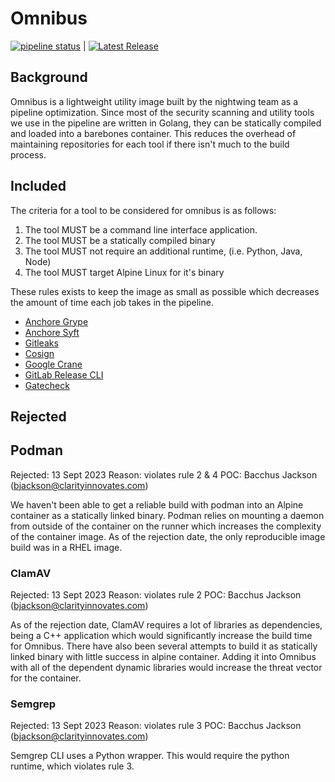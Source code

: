 # Omnibus

[![pipeline status](https://code.batcave.internal.cms.gov/devops-pipelines/pipeline-tools/omnibus/badges/main/pipeline.svg)](https://code.batcave.internal.cms.gov/devops-pipelines/pipeline-tools/omnibus/-/commits/main) 
| [![Latest Release](https://code.batcave.internal.cms.gov/devops-pipelines/pipeline-tools/omnibus/-/badges/release.svg)](https://code.batcave.internal.cms.gov/devops-pipelines/pipeline-tools/omnibus/-/releases)

## Background

Omnibus is a lightweight utility image built by the nightwing team as a pipeline optimization.
Since most of the security scanning and utility tools we use in the pipeline are written in Golang,
they can be statically compiled and loaded into a barebones container.
This reduces the overhead of maintaining repositories for each tool if there isn't much to the build process.

## Included

The criteria for a tool to be considered for omnibus is as follows:

1. The tool MUST be a command line interface application.
2. The tool MUST be a statically compiled binary
3. The tool MUST not require an additional runtime, (i.e. Python, Java, Node)
4. The tool MUST target Alpine Linux for it's binary

These rules exists to keep the image as small as possible which decreases the amount of time each job takes in the
pipeline.

- [Anchore Grype](https://github.com/anchore/grype)
- [Anchore Syft](https://github.com/anchore/syft)
- [Gitleaks](https://github.com/zricethezav/gitleaks)
- [Cosign](https://github.com/sigstore/cosign)
- [Google Crane](https://github.com/google/go-containerregistry/cmd/crane)
- [GitLab Release CLI](https://gitlab.com/gitlab-org/release-cli/cmd/release-cli)
- [Gatecheck](https://github.com/gatecheckdev/gatecheck)

## Rejected

## Podman

Rejected: 13 Sept 2023
Reason: violates rule 2 & 4
POC: Bacchus Jackson (bjackson@clarityinnovates.com)

We haven't been able to get a reliable build with podman into an Alpine container as a statically linked binary.
Podman relies on mounting a daemon from outside of the container on the runner which increases the complexity of
the container image.
As of the rejection date, the only reproducible image build was in a RHEL image.

### ClamAV

Rejected: 13 Sept 2023
Reason: violates rule 2
POC: Bacchus Jackson (bjackson@clarityinnovates.com)

As of the rejection date, ClamAV requires a lot of libraries as dependencies, being a C++ application which
would significantly increase the build time for Omnibus.
There have also been several attempts to build it as statically linked binary with little success in
alpine container.
Adding it into Omnibus with all of the dependent dynamic libraries would increase the threat vector for the container.

### Semgrep

Rejected: 13 Sept 2023
Reason: violates rule 3
POC: Bacchus Jackson (bjackson@clarityinnovates.com)

Semgrep CLI uses a Python wrapper.
This would require the python runtime, which violates rule 3.


